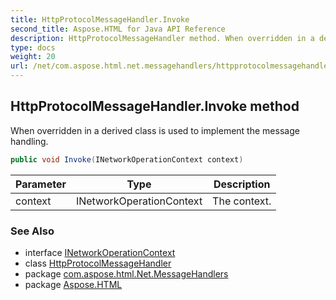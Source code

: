 ```yaml
---
title: HttpProtocolMessageHandler.Invoke
second_title: Aspose.HTML for Java API Reference
description: HttpProtocolMessageHandler method. When overridden in a derived class is used to implement the message handling
type: docs
weight: 20
url: /net/com.aspose.html.net.messagehandlers/httpprotocolmessagehandler/invoke/
---
```

## HttpProtocolMessageHandler.Invoke method

When overridden in a derived class is used to implement the message handling.

```java
public void Invoke(INetworkOperationContext context)
```

| Parameter | Type | Description |
| --- | --- | --- |
| context | INetworkOperationContext | The context. |

### See Also

* interface [INetworkOperationContext](../../../com.aspose.html.net/inetworkoperationcontext/)
* class [HttpProtocolMessageHandler](../)
* package [com.aspose.html.Net.MessageHandlers](../../httpprotocolmessagehandler/)
* package [Aspose.HTML](../../../)
